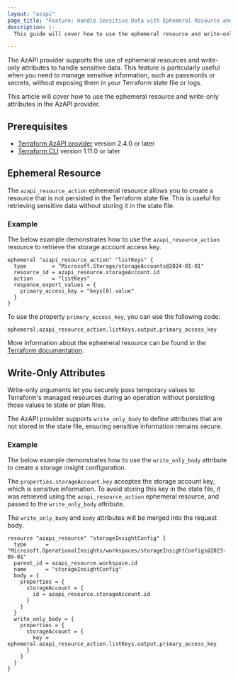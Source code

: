 ```yaml
---
layout: "azapi"
page_title: "Feature: Handle Sensitive Data with Ephemeral Resource and Write-Only Attributes"
description: |-
  This guide will cover how to use the ephemeral resource and write-only attributes to handle sensitive data in the AzAPI provider.

---
```


The AzAPI provider supports the use of ephemeral resources and write-only attributes to handle sensitive data. This feature is particularly useful when you need to manage sensitive information, such as passwords or secrets, without exposing them in your Terraform state file or logs.

This article will cover how to use the ephemeral resource and write-only attributes in the AzAPI provider.

## Prerequisites

- [Terraform AzAPI provider](https://registry.terraform.io/providers/azure/azapi) version 2.4.0 or later
- [Terraform CLI](https://www.terraform.io/downloads.html) version 1.11.0 or later

## Ephemeral Resource

The `azapi_resource_action` ephemeral resource allows you to create a resource that is not persisted in the Terraform state file. This is useful for retrieving sensitive data without storing it in the state file.

### Example

The below example demonstrates how to use the `azapi_resource_action` resource to retrieve the storage account access key.

```hcl
ephemeral "azapi_resource_action" "listKeys" {
  type        = "Microsoft.Storage/storageAccounts@2024-01-01"
  resource_id = azapi_resource.storageAccount.id
  action      = "listKeys"
  response_export_values = {
    primary_access_key = "keys[0].value"
  }
}
```

To use the property `primary_access_key`, you can use the following code:

```hcl
ephemeral.azapi_resource_action.listKeys.output.primary_access_key
```

More information about the ephemeral resource can be found in the [Terraform documentation](https://developer.hashicorp.com/terraform/language/resources/ephemeral).

## Write-Only Attributes

Write-only arguments let you securely pass temporary values to Terraform's managed resources during an operation without persisting those values to state or plan files.

The AzAPI provider supports `write_only_body` to define attributes that are not stored in the state file, ensuring sensitive information remains secure.

### Example

The below example demonstrates how to use the `write_only_body` attribute to create a storage insight configuration.

The `properties.storageAccount.key` acceptes the storage account key, which is sensitive information. To avoid storing this key in the state file, it was retrieved using the `azapi_resource_action` ephemeral resource, and passed to the `write_only_body` attribute.

The `write_only_body` and `body` attributes will be merged into the request body.


```hcl
resource "azapi_resource" "storageInsightConfig" {
  type      = "Microsoft.OperationalInsights/workspaces/storageInsightConfigs@2023-09-01"
  parent_id = azapi_resource.workspace.id
  name      = "storageInsightConfig"
  body = {
    properties = {
      storageAccount = {
        id = azapi_resource.storageAccount.id
      }
    }
  }
  write_only_body = {
    properties = {
      storageAccount = {
        key = ephemeral.azapi_resource_action.listKeys.output.primary_access_key
      }
    }
  }
}
```